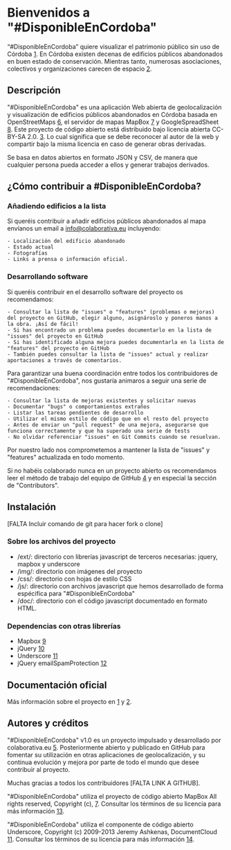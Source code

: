 # Bienvenidos a "#DisponibleEnCordoba"

“#DisponibleEnCordoba” quiere visualizar el patrimonio público sin uso de Córdoba [1]. En Córdoba existen decenas de edificios públicos abandonados en buen estado de conservación. Mientras tanto, numerosas asociaciones, colectivos y organizaciones carecen de espacio [2].

## Descripción

"#DisponibleEnCordoba" es una aplicación Web abierta de geolocalización y visualización de edificios públicos abandonados en Córdoba basada en OpenStreetMaps [6], el servidor de mapas MapBox [7] y GoogleSpreadSheet [8]. Este proyecto de código abierto está distribuido bajo licencia abierta CC-BY-SA 2.0. [3]. Lo cual significa que se debe reconocer al autor de la web y compartir bajo la misma licencia en caso de generar obras derivadas.

Se basa en datos abiertos en formato JSON y CSV, de manera que cualquier persona pueda acceder a ellos y generar trabajos derivados.

## ¿Cómo contribuir a #DisponibleEnCordoba?

### Añadiendo edificios a la lista
Si queréis contribuir a añadir edificios públicos abandonados al mapa envíanos un email a info@colaborativa.eu incluyendo: 

    - Localización del edificio abandonado
    - Estado actual
    - Fotografías
    - Links a prensa o información oficial.
 
### Desarrollando software

Si queréis contribuir en el desarrollo software del proyecto os recomendamos:

    - Consultar la lista de "issues" o "features" (problemas o mejoras) del proyecto en GitHub, elegir alguno, asignároslo y poneros manos a la obra. ¡Así de fácil!
    - Si has encontrado un problema puedes documentarlo en la lista de "issues" del proyecto en GitHub
    - Si has identificado alguna mejora puedes documentarla en la lista de "features" del proyecto en GitHub
    - También puedes consultar la lista de "issues" actual y realizar aportaciones a través de comentarios.


Para garantizar una buena coordinación entre todos los contribuidores de "#DisponibleEnCordoba", nos gustaría animaros a seguir una serie de recomendaciones:

    - Consultar la lista de mejoras existentes y solicitar nuevas
    - Documentar "bugs" o comportamientos extraños
    - Listar las tareas pendientes de desarrollo
    - Utilizar el mismo estilo de código que en el resto del proyecto
    - Antes de enviar un "pull request" de una mejora, asegurarse que funciona correctamente y que ha superado una serie de tests
    - No olvidar referenciar "issues" en Git Commits cuando se resuelvan.

Por nuestro lado nos comprometemos a mantener la lista de "issues" y "features" actualizada en todo momento.

Si no habéis colaborado nunca en un proyecto abierto os recomendamos leer el método de trabajo del equipo de GitHub [4] y en especial la sección de "Contributors".

## Instalación

[FALTA Incluir comando de git para hacer fork o clone]

### Sobre los archivos del proyecto

* /ext/: directorio con librerías javascript de terceros necesarias: jquery, mapbox y underscore
* /img/: directorio con imágenes del proyecto
* /css/: directorio con hojas de estilo CSS
* /js/: directorio con archivos javascript que hemos desarrollado de forma espécifica para "#DisponibleEnCordoba"
* /doc/: directorio con el código javascript documentado en formato HTML.  

### Dependencias con otras librerías

* Mapbox [9]
* jQuery [10]
* Underscore [11]
* jQuery emailSpamProtection [12]


## Documentación oficial
Más información sobre el proyecto en [1] y [2].

## Autores y créditos

"#DisponibleEnCordoba" v1.0 es un proyecto impulsado y desarrollado por colaborativa.eu [5]. Posteriormente abierto y publicado en GitHub para fomentar su utilización en otras aplicaciones de geolocalización, y su continua evolución y mejora por parte de todo el mundo que desee contribuir al proyecto.

Muchas gracias a todos los contribuidores [FALTA LINK A GITHUB].

"#DisponibleEnCordoba" utiliza el proyecto de código abierto MapBox All rights reserved, Copyright (c), [7]. Consultar los términos de su licencia para más información [13].

"#DisponibleEnCordoba" utiliza el componente de código abierto Underscore, Copyright (c) 2009-2013 Jeremy Ashkenas, DocumentCloud [11]. Consultar los términos de su licencia para más información [14]. 

[1]: http://disponibleencordoba.colaborativa.eu
[2]: http://colaborativa.eu/proyectos/disponible-en-cordoba/
[3]: http://creativecommons.org/licenses/by-sa/2.0/es/
[4]: http://rdegges.com/successful-github-development
[5]: http://colaborativa.eu
[6]: http://www.openstreetmap.es/
[7]: http://mapbox.com/
[8]: https://drive.google.com/
[9]: http://mapbox.com/mapbox.js/api/v0.6.7/
[10]: http://jquery.org/
[11]: http://underscorejs.org
[12]: http://unckel.de/labs/jquery-plugin-email-spam-protection/
[13]: https://github.com/mapbox/mapbox.js/blob/v1/LICENSE.md
[14]: https://github.com/documentcloud/underscore/blob/master/LICENSE
